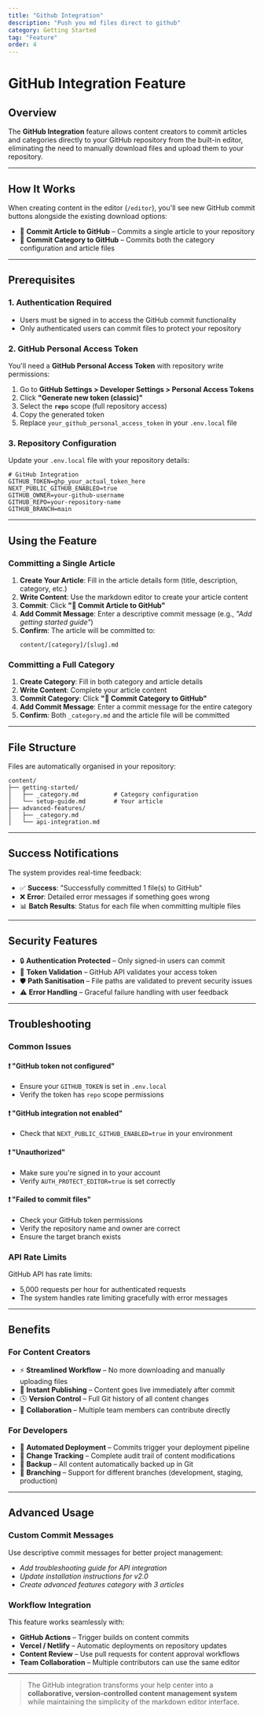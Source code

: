 ```yaml
---
title: "Github Integration"
description: "Push you md files direct to github"
category: Getting Started
tag: "Feature"
order: 4
---
```

# GitHub Integration Feature

## Overview

The **GitHub Integration** feature allows content creators to commit articles and categories directly to your GitHub repository from the built-in editor, eliminating the need to manually download files and upload them to your repository.

---

## How It Works

When creating content in the editor (`/editor`), you'll see new GitHub commit buttons alongside the existing download options:

- 🚀 **Commit Article to GitHub** – Commits a single article to your repository  
- 🚀 **Commit Category to GitHub** – Commits both the category configuration and article files

---

## Prerequisites

### 1. Authentication Required

- Users must be signed in to access the GitHub commit functionality  
- Only authenticated users can commit files to protect your repository

### 2. GitHub Personal Access Token

You'll need a **GitHub Personal Access Token** with repository write permissions:

1. Go to **GitHub Settings > Developer Settings > Personal Access Tokens**
2. Click **"Generate new token (classic)"**
3. Select the **`repo`** scope (full repository access)
4. Copy the generated token
5. Replace `your_github_personal_access_token` in your `.env.local` file

### 3. Repository Configuration

Update your `.env.local` file with your repository details:

```env
# GitHub Integration
GITHUB_TOKEN=ghp_your_actual_token_here
NEXT_PUBLIC_GITHUB_ENABLED=true
GITHUB_OWNER=your-github-username
GITHUB_REPO=your-repository-name
GITHUB_BRANCH=main
```

---

## Using the Feature

### Committing a Single Article

1. **Create Your Article**: Fill in the article details form (title, description, category, etc.)  
2. **Write Content**: Use the markdown editor to create your article content  
3. **Commit**: Click **"🚀 Commit Article to GitHub"**  
4. **Add Commit Message**: Enter a descriptive commit message (e.g., _"Add getting started guide"_)  
5. **Confirm**: The article will be committed to:  
   ```
   content/[category]/[slug].md
   ```

### Committing a Full Category

1. **Create Category**: Fill in both category and article details  
2. **Write Content**: Complete your article content  
3. **Commit Category**: Click **"🚀 Commit Category to GitHub"**  
4. **Add Commit Message**: Enter a commit message for the entire category  
5. **Confirm**: Both `_category.md` and the article file will be committed

---

## File Structure

Files are automatically organised in your repository:

```
content/
├── getting-started/
│   ├── _category.md          # Category configuration
│   └── setup-guide.md        # Your article
├── advanced-features/
│   ├── _category.md
│   └── api-integration.md
```

---

## Success Notifications

The system provides real-time feedback:

- ✅ **Success**: "Successfully committed 1 file(s) to GitHub"  
- ❌ **Error**: Detailed error messages if something goes wrong  
- 📊 **Batch Results**: Status for each file when committing multiple files

---

## Security Features

- 🔒 **Authentication Protected** – Only signed-in users can commit  
- 🔐 **Token Validation** – GitHub API validates your access token  
- 🛡️ **Path Sanitisation** – File paths are validated to prevent security issues  
- ⚠️ **Error Handling** – Graceful failure handling with user feedback  

---

## Troubleshooting

### Common Issues

#### ❗ "GitHub token not configured"

- Ensure your `GITHUB_TOKEN` is set in `.env.local`  
- Verify the token has `repo` scope permissions  

#### ❗ "GitHub integration not enabled"

- Check that `NEXT_PUBLIC_GITHUB_ENABLED=true` in your environment  

#### ❗ "Unauthorized"

- Make sure you're signed in to your account  
- Verify `AUTH_PROTECT_EDITOR=true` is set correctly  

#### ❗ "Failed to commit files"

- Check your GitHub token permissions  
- Verify the repository name and owner are correct  
- Ensure the target branch exists  

### API Rate Limits

GitHub API has rate limits:

- 5,000 requests per hour for authenticated requests  
- The system handles rate limiting gracefully with error messages  

---

## Benefits

### For Content Creators

- ⚡ **Streamlined Workflow** – No more downloading and manually uploading files  
- 🚀 **Instant Publishing** – Content goes live immediately after commit  
- 🕓 **Version Control** – Full Git history of all content changes  
- 👥 **Collaboration** – Multiple team members can contribute directly  

### For Developers

- 🔁 **Automated Deployment** – Commits trigger your deployment pipeline  
- 📝 **Change Tracking** – Complete audit trail of content modifications  
- 💾 **Backup** – All content automatically backed up in Git  
- 🌱 **Branching** – Support for different branches (development, staging, production)  

---

## Advanced Usage

### Custom Commit Messages

Use descriptive commit messages for better project management:

- _Add troubleshooting guide for API integration_  
- _Update installation instructions for v2.0_  
- _Create advanced features category with 3 articles_

### Workflow Integration

This feature works seamlessly with:

- **GitHub Actions** – Trigger builds on content commits  
- **Vercel / Netlify** – Automatic deployments on repository updates  
- **Content Review** – Use pull requests for content approval workflows  
- **Team Collaboration** – Multiple contributors can use the same editor  

---

> The GitHub integration transforms your help center into a **collaborative, version-controlled content management system** while maintaining the simplicity of the markdown editor interface.